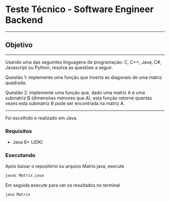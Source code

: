 # Teste Técnico - Software Engineer Backend
___
## Objetivo
____

Usando uma das seguintes linguagens de programação: C, C++, Java, C#,
Javascript ou Python, resolva as questões a seguir.

Questão 1: implemente uma função que inverta as diagonais de uma matriz
quadrada.

Questão 2: implemente uma função que, dado uma matriz A e uma submatriz B
(dimensões menores que A), esta função retorne quantas vezes esta submatriz B
pode ser encontrada na matriz A.

___
Foi escolhido e realizado em Java.

### Requisitos
- Java 8+ (JDK)

### Executando
Após baixar o repositório ou arquivo Matrix.java, execute

```bash
javac Matrix.java
```
Em seguida execute para ver os resultados no terminal
```bash
java Matrix
```

